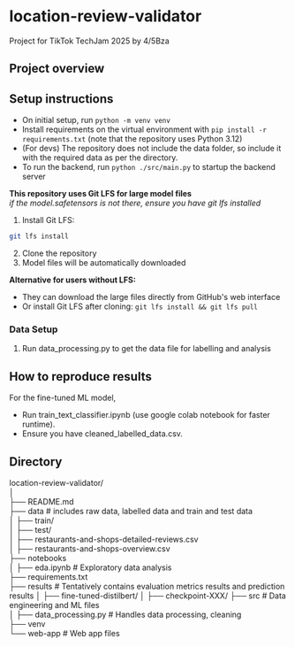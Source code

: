 # location-review-validator
Project for TikTok TechJam 2025 by 4/5Bza

## Project overview

## Setup instructions
- On initial setup, run `python -m venv venv`  
- Install requirements on  the virtual environment with `pip install -r requirements.txt` (note that the repository uses Python 3.12)  
- (For devs) The repository does not include the data folder, so include it with the required data as per the directory.  
- To run the backend, run `python ./src/main.py` to startup the backend server

**This repository uses Git LFS for large model files**  
_if the model.safetensors is not there, ensure you have git lfs installed_
1. Install Git LFS:
```bash
git lfs install
```
2. Clone the repository
3. Model files will be automatically downloaded

**Alternative for users without LFS:**
- They can download the large files directly from GitHub's web interface
- Or install Git LFS after cloning: `git lfs install && git lfs pull`

### Data Setup
1. Run data_processing.py to get the data file for labelling and analysis

## How to reproduce results
For the fine-tuned ML model,  
- Run train_text_classifier.ipynb (use google colab notebook for faster runtime).
- Ensure you have cleaned_labelled_data.csv.

## Directory
location-review-validator/  
│  
├── README.md  
├── data                    # includes raw data, labelled data and train and test data  
│   ├── train/  
│   ├── test/  
│   ├── restaurants-and-shops-detailed-reviews.csv  
│   ├── restaurants-and-shops-overview.csv  
├── notebooks  
│   ├── eda.ipynb           # Exploratory data analysis  
├── requirements.txt  
├── results                 # Tentatively contains evaluation metrics results and prediction results 
│   ├── fine-tuned-distilbert/
│   ├── checkpoint-XXX/ 
├── src                     # Data engineering and ML files  
│   ├── data_processing.py  # Handles data processing, cleaning  
├── venv  
└── web-app                 # Web app files  





